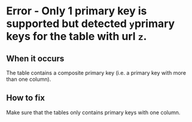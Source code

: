 # Error - Only 1 primary key is supported but detected `y`primary keys for the table with url `z`.

## When it occurs

The table contains a composite primary key (i.e. a primary key with more than one column).

## How to fix

Make sure that the tables only contains primary keys with one column.